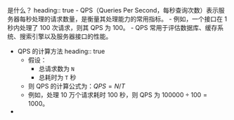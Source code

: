 是什么？
heading:: true
	- QPS（Queries Per Second，每秒查询次数）表示服务器每秒处理的请求数量，是衡量其处理能力的常用指标。
	- 例如，一个接口在 1 秒内处理了 100 次请求，则其 QPS 为 100。
	- QPS 常用于评估数据库、缓存系统、搜索引擎以及服务器接口的性能。
- QPS 的计算方法
  heading:: true
	- 假设：
		- 总请求数为 `N`
		- 总耗时为 `T` 秒
	- 则 QPS 的计算公式为：$QPS = N / T$
	- 例如，处理 10 万个请求耗时 100 秒，则 QPS 为 $100000 \div 100 = 1000$。
-